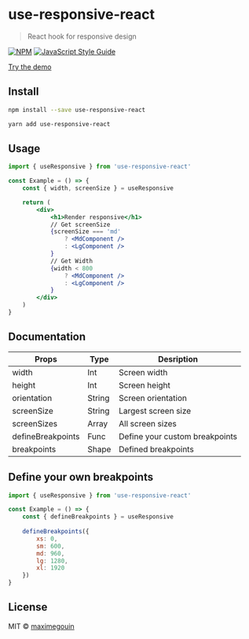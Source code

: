 # use-responsive-react

> React hook for responsive design

[![NPM](https://img.shields.io/npm/v/use-responsive-react.svg)](https://www.npmjs.com/package/use-responsive-react) [![JavaScript Style Guide](https://img.shields.io/badge/code_style-standard-brightgreen.svg)](https://standardjs.com)

[Try the demo](https://maximegouin.github.io/use-responsive-react/)

## Install

```bash
npm install --save use-responsive-react
```
```bash
yarn add use-responsive-react
```

## Usage

```jsx
import { useResponsive } from 'use-responsive-react'

const Example = () => {
    const { width, screenSize } = useResponsive

    return (
        <div>
            <h1>Render responsive</h1>
            // Get screenSize
            {screenSize === 'md'
                ? <MdComponent />
                : <LgComponent />
            }
            // Get Width
            {width < 800
                ? <MdComponent />
                : <LgComponent />
            }
        </div>
    )
}
```

## Documentation
| Props             | Type   | Desription                     |
|-------------------|--------|--------------------------------|
| width             | Int    | Screen width                   |
| height            | Int    | Screen height                  |
| orientation       | String | Screen orientation             |
| screenSize        | String | Largest screen size            |
| screenSizes       | Array  | All screen sizes               |
| defineBreakpoints | Func   | Define your custom breakpoints |
| breakpoints       | Shape  | Defined breakpoints            |

## Define your own breakpoints
```jsx
import { useResponsive } from 'use-responsive-react'

const Example = () => {
    const { defineBreakpoints } = useResponsive
    
    defineBreakpoints({
        xs: 0,
        sm: 600,
        md: 960,
        lg: 1280,
        xl: 1920
    })
}
```
## License

MIT © [maximegouin](https://github.com/maximegouin)
